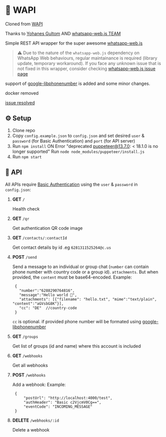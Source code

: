 # 🥗 WAPI

Cloned from [WAPI](https://github.com/yohanesgultom/wapi)

Thanks to [Yohanes Gultom](https://github.com/yohanesgultom) AND [whatsapp-web.js TEAM](https://github.com/pedroslopez/whatsapp-web.js)

Simple REST API wrapper for the super awesome [whatsapp-web.js](https://github.com/pedroslopez/whatsapp-web.js)

> ⚠️ Due to the nature of the `whatsapp-web.js` dependency on WhatsApp Web behaviours, regular maintainance is required (library update, temporary workaround). If you face any unknown issue that is not fixed in this wrapper, consider checking [whatsapp-web.js issue page](https://github.com/pedroslopez/whatsapp-web.js/issues)

support of [google-libphonenumber](https://www.npmjs.com/package/google-libphonenumber) is added and some minor changes.

docker removed

[issue resolved](https://github.com/pedroslopez/whatsapp-web.js/issues/2861)


## ⚙️ Setup

1. Clone repo
2. Copy `config.example.json` to `config.json` and set desired `user` & `password` (for Basic Authentication) and `port` (for API server)
3. Run `npm install`
	ON Error "deprecated puppeteer@13.7.0: < 18.1.0 is no longer supported"
	Run `node node_modules/puppeteer/install.js`
4. Run `npm start`

## 🍱 API

All APIs require [Basic Authentication](https://en.wikipedia.org/wiki/Basic_access_authentication) using the `user` & `password` in `config.json`:

1. **GET** `/`

    Health check

1. **GET** `/qr`

    Get authentication QR code image

1. **GET** `/contacts/:contactId`

    Get contact details by id .eg `6281311525264@c.us`


1. **POST** `/send`

    Send a message to an individual or group chat (`number` can contain phone number with country code or a group id). `attachments`. But when provided, the `content` must be base64-encoded.
    Example:

        {
          "number":"6288290764816",
          "message":"Hello world 🙏",
          "attachments": [{"filename": "hello.txt", "mime":"text/plain", "content":"aGVsbG8K"}],
		  "cc": "DE"  //country-code 
        }
		
	`cc` is optional. if provided phone number will be formated using [google-libphonenumber](https://www.npmjs.com/package/google-libphonenumber)
	
  
1. **GET** `/groups`

    Get list of groups (id and name) where this account is included

1. **GET** `/webhooks`

    Get all webhooks

1. **POST** `/webhooks`

    Add a webhook:
    Example:

        {
            "postUrl": "http://localhost:4000/test",
            "authHeader": "Basic c2VjcmV0Cg==",
            "eventCode": "INCOMING_MESSAGE"
        }

1. **DELETE** `/webhooks/:id`

    Delete a webhook
